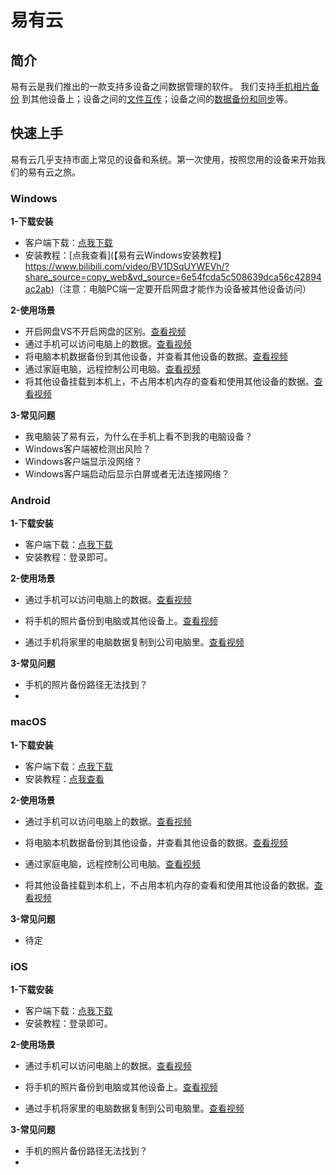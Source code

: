 # 易有云

## 简介

易有云是我们推出的一款支持多设备之间数据管理的软件。
我们支持[手机相片备份](https://doc.linkease.com/zh/guide/linkease/function/photo_backup.html/) 到其他设备上；设备之间的[文件互传](https://doc.linkease.com/zh/guide/linkease/function/file_transfer.html)；设备之间的[数据备份和同步](https://doc.linkease.com/zh/guide/linkease/function/file_backup.html)等。


## 快速上手

易有云几乎支持市面上常见的设备和系统。第一次使用，按照您用的设备来开始我们的易有云之旅。

### Windows

**1-下载安装**
- 客户端下载：[点我下载](https://www.linkease.com/download/)
- 安装教程：[点我查看](【易有云Windows安装教程】 https://www.bilibili.com/video/BV1DSqUYWEVh/?share_source=copy_web&vd_source=6e54fcda5c508639dca56c42894ac2ab)（注意：电脑PC端一定要开启网盘才能作为设备被其他设备访问）


**2-使用场景**

- 开启网盘VS不开启网盘的区别。[查看视频](暂无)
- 通过手机可以访问电脑上的数据。[查看视频](暂无)
- 将电脑本机数据备份到其他设备，并查看其他设备的数据。[查看视频](暂无)
- 通过家庭电脑，远程控制公司电脑。[查看视频](暂无)
- 将其他设备挂载到本机上，不占用本机内存的查看和使用其他设备的数据。[查看视频](暂无)

**3-常见问题**

- 我电脑装了易有云，为什么在手机上看不到我的电脑设备？
- Windows客户端被检测出风险？
- Windows客户端显示没网络？
- Windows客户端启动后显示白屏或者无法连接网络？

### Android

**1-下载安装**
- 客户端下载：[点我下载](https://www.linkease.com/download/?type=Andorid)
- 安装教程：登录即可。

**2-使用场景**

- 通过手机可以访问电脑上的数据。[查看视频]()

- 将手机的照片备份到电脑或其他设备上。[查看视频]()

- 通过手机将家里的电脑数据复制到公司电脑里。[查看视频]()

**3-常见问题**
- 手机的照片备份路径无法找到？
- 

### macOS

**1-下载安装**
- 客户端下载：[点我下载](https://www.linkease.com/download/?type=macOS)
- 安装教程：[点我查看]()

**2-使用场景**

- 通过手机可以访问电脑上的数据。[查看视频]()

- 将电脑本机数据备份到其他设备，并查看其他设备的数据。[查看视频]()

- 通过家庭电脑，远程控制公司电脑。[查看视频]()

- 将其他设备挂载到本机上，不占用本机内存的查看和使用其他设备的数据。[查看视频]()

**3-常见问题**
- 待定

### iOS

**1-下载安装**
- 客户端下载：[点我下载](https://www.linkease.com/download/?type=macOS)
- 安装教程：登录即可。

**2-使用场景**

- 通过手机可以访问电脑上的数据。[查看视频]()

- 将手机的照片备份到电脑或其他设备上。[查看视频]()

- 通过手机将家里的电脑数据复制到公司电脑里。[查看视频]()

**3-常见问题**
- 手机的照片备份路径无法找到？
- 